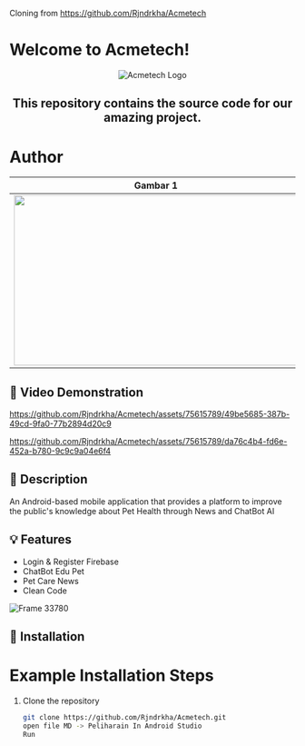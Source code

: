 Cloning from https://github.com/Rjndrkha/Acmetech 
# Welcome to Acmetech!

<p align="center">
  <img src="https://github.com/Rjndrkha/Acmetech/assets/75615789/1fbec539-3ab9-40ec-a922-9b655193b2b5" alt="Acmetech Logo">
</p>

<center>
<h2>This repository contains the source code for our amazing project.</h2>
</center>

# Author
| Gambar 1                                          | Gambar 2                                          |
| ------------------------------------------------- | ------------------------------------------------- |
| <img src="https://github.com/Rjndrkha/Acmetech/assets/75615789/233fb32f-427a-4186-90b4-f3d431614410" width="500px" height="300px"> | <img src="https://github.com/Rjndrkha/Acmetech/assets/75615789/4bff71b4-ef14-4065-866c-0d2bdd6e452a" width="500px" height="300px"> |

## 🎥 Video Demonstration



https://github.com/Rjndrkha/Acmetech/assets/75615789/49be5685-387b-49cd-9fa0-77b2894d20c9


https://github.com/Rjndrkha/Acmetech/assets/75615789/da76c4b4-fd6e-452a-b780-9c9c9a04e6f4


## 📑 Description
An Android-based mobile application that provides a platform  to improve the public's knowledge about Pet Health through News and ChatBot AI

## 💡 Features
- Login & Register Firebase
- ChatBot Edu Pet
- Pet Care News
- Clean Code

![Frame 33780](https://github.com/Rjndrkha/Acmetech/assets/75615789/be4de771-e393-4fe3-9d6f-6db961255915)


## 📲 Installation


# Example Installation Steps
1. Clone the repository
   ```bash
   git clone https://github.com/Rjndrkha/Acmetech.git
   open file MD -> Peliharain In Android Studio 
   Run




